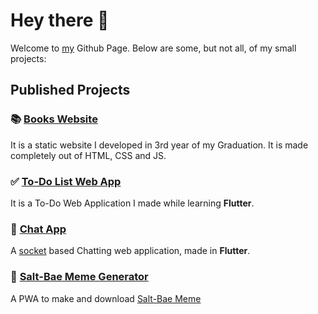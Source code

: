 # Hey there 👋
Welcome to [my](https://github.com/gaurav-12) Github Page. Below are some, but not all, of my small projects:

## Published Projects
### 📚 [Books Website](https://gaurav-12.github.io/books_website/)
It is a static website I developed in 3rd year of my Graduation. It is made completely out of HTML, CSS and JS.

### ✅ [To-Do List Web App](https://gaurav-12.github.io/todo_list/#/)
It is a To-Do Web Application I made while learning **Flutter**.

### 💬 [Chat App](https://gaurav-12.github.io/chat_app)
A [socket](https://socket.io/) based Chatting web application, made in **Flutter**.

### 🧂 [Salt-Bae Meme Generator](https://gaurav-12.github.io/salt-bae)
A PWA to make and download [Salt-Bae Meme](https://knowyourmeme.com/memes/salt-bae)